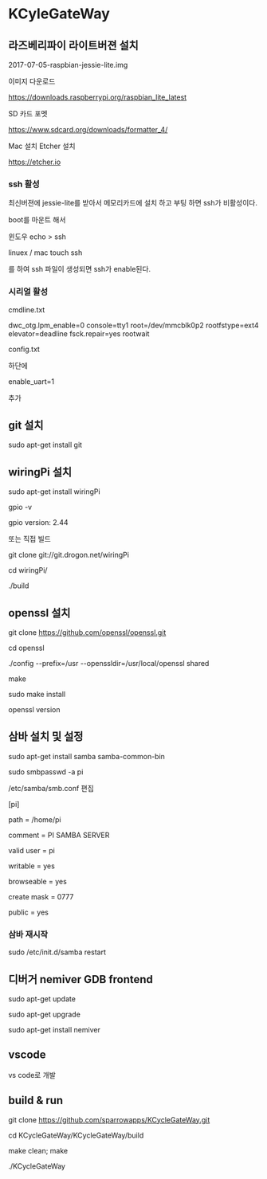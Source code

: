 # KCyleGateWay

## 라즈베리파이 라이트버젼 설치
2017-07-05-raspbian-jessie-lite.img

이미지 다운로드

<https://downloads.raspberrypi.org/raspbian_lite_latest>

SD 카드 포멧

<https://www.sdcard.org/downloads/formatter_4/>

 Mac 설치 Etcher 설치
 
<https://etcher.io>

### ssh 활성
최신버젼에 jessie-lite를 받아서 메모리카드에 설치 하고 부팅 하면 ssh가 비활성이다.

boot를 마운트 해서

윈도우 echo > ssh

linuex / mac touch ssh

를 하여 ssh 파일이 생성되면 ssh가 enable된다.


### 시리얼 활성
cmdline.txt

dwc_otg.lpm_enable=0 console=tty1 root=/dev/mmcblk0p2 rootfstype=ext4 elevator=deadline fsck.repair=yes rootwait

config.txt

하단에 

enable_uart=1

추가

## git 설치
sudo apt-get install git

## wiringPi 설치
sudo apt-get install wiringPi

gpio -v

gpio version: 2.44

또는 직접 빌드

git clone git://git.drogon.net/wiringPi

cd wiringPi/

./build


## openssl 설치
git clone https://github.com/openssl/openssl.git

cd openssl

./config --prefix=/usr --openssldir=/usr/local/openssl shared

make

sudo make install

openssl version


## 삼바 설치 및 설정
sudo apt-get install samba samba-common-bin

sudo smbpasswd -a pi


/etc/samba/smb.conf 편집

[pi]

path = /home/pi

comment = PI SAMBA SERVER

valid user = pi

writable = yes

browseable = yes

create mask = 0777

public = yes


### 삼바 재시작
sudo /etc/init.d/samba restart



## 디버거 nemiver GDB frontend
sudo apt-get update

sudo apt-get upgrade

sudo apt-get install nemiver    


## vscode
vs code로 개발

## build & run

git clone https://github.com/sparrowapps/KCycleGateWay.git

cd KCycleGateWay/KCycleGateWay/build

make clean; make

./KCycleGateWay

